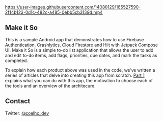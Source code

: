 

https://user-images.githubusercontent.com/14080129/165527590-2f14b123-0d1c-482c-a485-0ebb5cb3139d.mp4

## Make it So

This is a sample Android app that demonstrates how to use Firebase Authentication, Crashlytics, Cloud Firestore and Hilt with Jetpack Compose UI. Make it So is a simple to-do list application that allows the user to add and edit to-do items, add flags, priorities, due dates, and mark the tasks as completed.

To explain how each product above was used in the code, we've written a series of articles that delve into creating this app from scratch. [Part 1](https://firebase.blog/posts/2022/04/building-an-app-android-jetpack-compose-firebase) explains what you can do with this app, the motivation to choose each of the tools and an overview of the architecure.

## Contact

Twitter: [@coelho_dev](https://twitter.com/coelho_dev)
